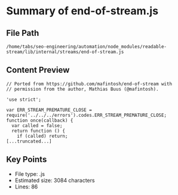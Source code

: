 # Summary of end-of-stream.js
  
## File Path
`/home/tabs/seo-engineering/automation/node_modules/readable-stream/lib/internal/streams/end-of-stream.js`

## Content Preview
```
// Ported from https://github.com/mafintosh/end-of-stream with
// permission from the author, Mathias Buus (@mafintosh).

'use strict';

var ERR_STREAM_PREMATURE_CLOSE = require('../../../errors').codes.ERR_STREAM_PREMATURE_CLOSE;
function once(callback) {
  var called = false;
  return function () {
    if (called) return;
[...truncated...]
```

## Key Points
- File type: .js
- Estimated size: 3084 characters
- Lines: 86
